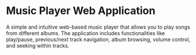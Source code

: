 # Music Player Web Application
A simple and intuitive web-based music player that allows you to play songs from different albums. The application includes functionalities like play/pause, previous/next track navigation, album browsing, volume control, and seeking within tracks.
